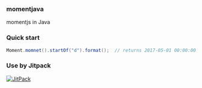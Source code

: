 ### momentjava
momentjs in Java

### Quick start

``` Java
Moment.momnet().startOf("d").format();  // returns 2017-05-01 00:00:00
```

### Use by Jitpack
[![JitPack](https://jitpack.io/v/devezhao/momentjava.svg)](https://jitpack.io/#devezhao/momentjava)
